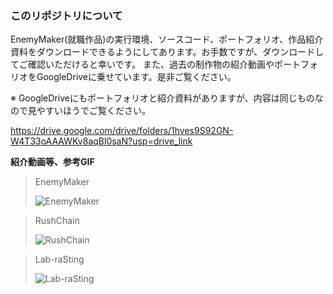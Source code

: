 ### このリポジトリについて
EnemyMaker(就職作品)の実行環境、ソースコード、ポートフォリオ、作品紹介資料をダウンロードできるようにしてあります。お手数ですが、ダウンロードしてご確認いただけると幸いです。
また、過去の制作物の紹介動画やポートフォリオをGoogleDriveに乗せています。是非ご覧ください。

※ GoogleDriveにもポートフォリオと紹介資料がありますが、内容は同じものなので見やすいほうでご覧ください。

https://drive.google.com/drive/folders/1hves9S92GN-W4T33oAAAWKv8aqBl0saN?usp=drive_link

**紹介動画等、参考GIF**
>EnemyMaker
>
>![EnemyMaker](https://github.com/kenjiiizuka/iizuka-kenji/assets/92203252/7e70d42d-673c-4679-b5c2-395b6ea7b608)

>RushChain
>
>![RushChain](https://github.com/kenjiiizuka/iizuka-kenji/assets/92203252/5b2388ca-0bbb-487e-9a34-2738802e6fbd)

>Lab-raSting
>
>![Lab-raSting](https://github.com/kenjiiizuka/iizuka-kenji/assets/92203252/4abd72ae-da40-454c-ab94-4c63cc607b9f)
